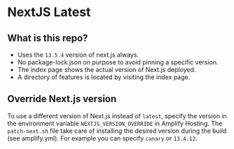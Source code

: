 # NextJS Latest

## What is this repo?

- Uses the `13.5.4` version of next.js always.
- No package-lock.json on purpose to avoid pinning a specific version.
- The index page shows the actual version of Next.js deployed. 
- A directory of features is located by visiting the index page. 

## Override Next.js version

To use a different version of Next.js instead of `latest`, specify the version in the environment 
variable `NEXTJS_VERSION_OVERRIDE` in Amplify Hosting. The `patch-next.sh` file take care of 
installing the desired version during the build (see amplify.yml). For example you can specify 
`canary` or `13.4.12`.
